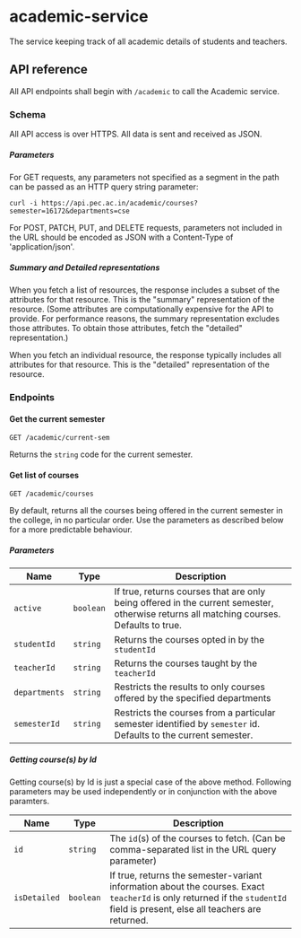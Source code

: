 # academic-service
The service keeping track of all academic details of students and teachers.

## API reference
All API endpoints shall begin with `/academic` to call the Academic service.

### Schema 
All API access is over HTTPS. All data is sent and received as JSON.

##### Parameters
For GET requests, any parameters not specified as a segment in the path can be passed as an HTTP query string parameter:
~~~
curl -i https://api.pec.ac.in/academic/courses?semester=16172&departments=cse
~~~

For POST, PATCH, PUT, and DELETE requests, parameters not included in the URL should be encoded as JSON with a Content-Type of 'application/json'.

##### Summary and Detailed representations
When you fetch a list of resources, the response includes a subset of the attributes for that resource. This is the "summary" representation of the resource. (Some attributes are computationally expensive for the API to provide. For performance reasons, the summary representation excludes those attributes. To obtain those attributes, fetch the "detailed" representation.)

When you fetch an individual resource, the response typically includes all attributes for that resource. This is the "detailed" representation of the resource.
### Endpoints

#### Get the current semester
~~~
GET /academic/current-sem
~~~
Returns the `string` code for the current semester.

#### Get list of courses
~~~
GET /academic/courses
~~~
By default, returns all the courses being offered in the current semester in the college, in no particular order. Use the parameters as described below for a more predictable behaviour.

##### Parameters

| Name | Type | Description | 
| ---- | ---- | ----------- |
| `active` | `boolean` | If true, returns courses that are only being offered in the current semester, otherwise returns all matching courses. Defaults to true. |
| `studentId` | `string` | Returns the courses opted in by the `studentId` |
| `teacherId` | `string` | Returns the courses taught by the `teacherId` |
| `departments` | `string` | Restricts the results to only courses offered by the specified departments |
| `semesterId` | `string` | Restricts the courses from a particular semester identified by `semester` id. Defaults to the current semester. | 

##### Getting course(s) by Id
Getting course(s) by Id is just a special case of the above method. Following parameters may be used independently or in conjunction with the above paramters.

| Name | Type | Description |
| ---- | ---- | ----------- |
| `id` | `string` | The `id`(s) of the courses to fetch. (Can be comma-separated list in the URL query parameter) |
| `isDetailed` | `boolean` | If true, returns the semester-variant information about the courses. Exact `teacherId` is only returned if the `studentId` field is present, else all teachers are returned. | 